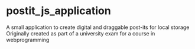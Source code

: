 # postit_js_application
A small application to create digital and draggable post-its for local storage
Originally created as part of a university exam for a course in webprogramming
